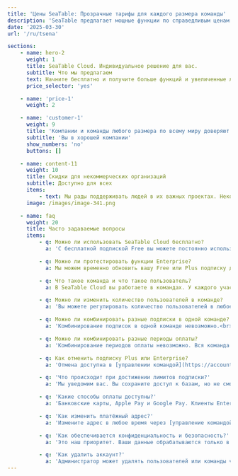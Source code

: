 ```yaml
---
title: 'Цены SeaTable: Прозрачные тарифы для каждого размера команды'
description: 'SeaTable предлагает мощные функции по справедливым ценам. Откройте для себя наши различные тарифы и найдите оптимальное решение для управления данными.'
date: '2025-03-30'
url: '/ru/tsena'

sections:
    - name: hero-2
      weight: 1
      title: SeaTable Cloud. Индивидуальное решение для вас.
      subtitle: Что мы предлагаем
      text: Начните бесплатно и получите больше функций и увеличенные лимиты от 7 € за пользователя в месяц при необходимости
      price_selector: 'yes'

    - name: 'price-1'
      weight: 2

    - name: 'customer-1'
      weight: 9
      title: 'Компании и команды любого размера по всему миру доверяют SeaTable'
      subtitle: 'Вы в хорошей компании'
      show_numbers: 'no'
      buttons: []

    - name: content-11
      weight: 10
      title: Скидки для некоммерческих организаций
      subtitle: Доступно для всех
      items:
          - text: Мы рады поддерживать людей в их важных проектах. Некоммерческие организации и учебные заведения получают 50% скидку. В исключительных случаях местные объединения могут получить до 75% скидки на подписки SeaTable Plus и SeaTable Enterprise. Отправьте нам [запрос на скидку через управление командой](https://seatable.io/docs/abo-abrechnung/rabatte-fuer-oeffentliche-non-profit-oder-bildungseinrichtungen/).
      image: /images/image-341.png

    - name: faq
      weight: 20
      title: Часто задаваемые вопросы
      items:
          - q: Можно ли использовать SeaTable Cloud бесплатно?
            a: 'С бесплатной подпиской Free вы можете постоянно использовать SeaTable Cloud с ограничением до 25 пользователей. Регистрация автоматически активирует эту подписку.<br><br>Если лимитов Free-версии недостаточно, вы можете в любой момент перейти на платные подписки Plus или Enterprise с увеличенными лимитами и расширенными функциями.'

          - q: Можно ли протестировать функции Enterprise?
            a: Мы можем временно обновить вашу Free или Plus подписку до Enterprise без оплаты. [Отправьте запрос через управление командой](https://account.seatable.io/).

          - q: Что такое команда и что такое пользователь?
            a: В SeaTable Cloud вы работаете в командах. У каждого участника есть учетная запись (команда может состоять из одного человека).<br><br>При регистрации создается команда, где вы становитесь администратором. Вы можете добавлять участников и назначать других администраторов.<br><br>Пользователи идентифицируются по email и могут состоять только в одной команде.

          - q: Можно ли изменить количество пользователей в команде?
            a: 'Вы можете регулировать количество пользователей в любое время.<br><br>Для подписок Free, Plus и Enterprise используйте [управление командой](https://account.seatable.io/). Для SeaTable Dedicated обратитесь к вашему менеджеру.<br><br>В Free-версии лимит - 25 пользователей. В Plus, Enterprise и Dedicated ограничений нет.'

          - q: Можно ли комбинировать разные подписки в одной команде?
            a: 'Комбинирование подписок в одной команде невозможно.<br><br>Но вы можете распределить пользователей между несколькими командами с разными подписками.'

          - q: Можно ли комбинировать разные периоды оплаты?
            a: 'Комбинирование периодов оплаты невозможно. Вся команда оплачивается либо ежемесячно, либо ежегодно.<br><br>Годовая оплата дает около 20% экономии.'

          - q: Как отменить подписку Plus или Enterprise?
            a: 'Отмена доступна в [управлении командой](https://account.seatable.io/). Функции останутся доступны до конца оплаченного периода.<br><br>После отмены подписка перейдет в Free-версию, что может ограничить доступ к данным.'

          - q: 'Что происходит при достижении лимитов подписки?'
            a: 'Мы уведомим вас. Вы сохраните доступ к базам, но не сможете добавлять строки или файлы.'

          - q: 'Какие способы оплаты доступны?'
            a: 'Банковские карты, Apple Pay и Google Pay. Клиенты Enterprise с годовой оплатой (10+ пользователей) могут оплачивать банковским переводом.'

          - q: 'Как изменить платёжный адрес?'
            a: 'Измените адрес в любое время через [управление командой](https://account.seatable.io/).<br><br>Изменить уже выставленные счета невозможно.'

          - q: 'Как обеспечивается конфиденциальность и безопасность?'
            a: 'Это наш приоритет. Ваши данные обрабатываются только в немецких дата-центрах с постоянным мониторингом. Подробнее в разделах [Конфиденциальность]({{< relref "pages/legal/data-privacy" >}}) и [Безопасность]({{< relref "pages/legal/security" >}}).'

          - q: 'Как удалить аккаунт?'
            a: 'Администратор может удалять пользователей или команды через [управление](http://https.//account.seatable.io). Единственный участник команды является администратором.<br><br>Нам жаль, что вы уходите. [Поделитесь причиной]({{< relref "pages/contact" >}}).<br><br>В [Условиях обслуживания]({{< relref "pages/legal/terms-of-service" >}}) описана обработка данных после удаления.'
---
```

